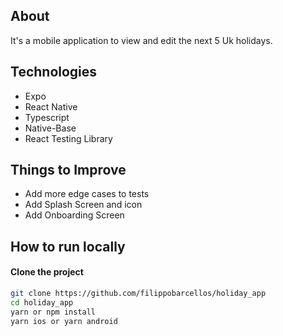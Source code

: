 ## About

It's a mobile application to view and edit the next 5 Uk holidays.

## Technologies

- Expo
- React Native
- Typescript
- Native-Base
- React Testing Library

## Things to Improve

- Add more edge cases to tests
- Add Splash Screen and icon
- Add Onboarding Screen

## How to run locally

#### Clone the project

```sh
git clone https://github.com/filippobarcellos/holiday_app
cd holiday_app
yarn or npm install
yarn ios or yarn android
```
